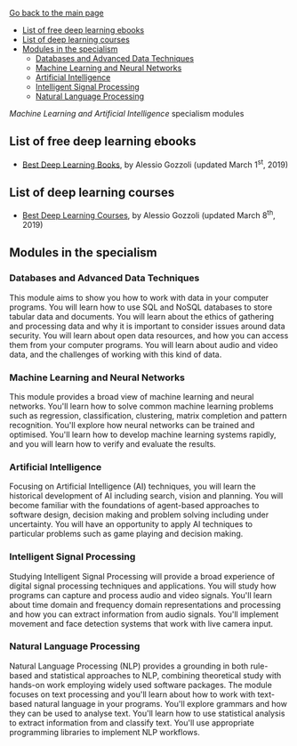 [Go back to the main page](../../../README.md)

* [List of free deep learning ebooks](#list-of-free-deep-learning-ebooks)
* [List of deep learning courses](#list-of-deep-learning-courses)
* [Modules in the specialism](#modules-in-the-specialism)
  * [Databases and Advanced Data Techniques](#databases-and-advanced-data-techniques)
  * [Machine Learning and Neural Networks](#machine-learning-and-neural-networks)
  * [Artificial Intelligence](#artificial-intelligence)
  * [Intelligent Signal Processing](#intelligent-signal-processing)
  * [Natural Language Processing](#natural-language-processing)

_Machine Learning and Artificial Intelligence_ specialism modules

## List of free deep learning ebooks

* [Best Deep Learning Books](https://blog.floydhub.com/best-deep-learning-books-updated-for-2019/#deep-learning), by Alessio Gozzoli (updated March 1<sup>st</sup>, 2019)

## List of deep learning courses

* [Best Deep Learning Courses](https://blog.floydhub.com/best-deep-learning-courses-updated-for-2019/), by Alessio Gozzoli (updated March 8<sup>th</sup>, 2019)

## Modules in the specialism

### Databases and Advanced Data Techniques

This module aims to show you how to work with data in your computer
programs. You will learn how to use SQL and NoSQL databases to store
tabular data and documents. You will learn about the ethics of gathering
and processing data and why it is important to consider issues around
data security. You will learn about open data resources, and how you can
access them from your computer programs. You will learn about audio and
video data, and the challenges of working with this kind of data.

### Machine Learning and Neural Networks

This module provides a broad view of machine learning and neural
networks. You'll learn how to solve common machine learning problems
such as regression, classification, clustering, matrix completion and
pattern recognition. You'll explore how neural networks can be trained
and optimised. You'll learn how to develop machine learning systems
rapidly, and you will learn how to verify and evaluate the results.

### Artificial Intelligence

Focusing on Artificial Intelligence (AI) techniques, you will learn the
historical development of AI including search, vision and planning. You
will become familiar with the foundations of agent-based approaches to
software design, decision making and problem solving including under
uncertainty. You will have an opportunity to apply AI techniques to
particular problems such as game playing and decision making.

### Intelligent Signal Processing

Studying Intelligent Signal Processing will provide a broad experience
of digital signal processing techniques and applications. You will
study how programs can capture and process audio and video signals.
You'll learn about time domain and frequency domain representations
and processing and how you can extract information from audio signals.
You'll implement movement and face detection systems that work with
live camera input.

### Natural Language Processing

Natural Language Processing (NLP) provides a grounding in both
rule-based and statistical approaches to NLP, combining theoretical
study with hands-on work employing widely used software packages. The
module focuses on text processing and you'll learn about how to work
with text-based natural language in your programs. You'll explore
grammars and how they can be used to analyse text. You'll learn how
to use statistical analysis to extract information from and classify
text. You'll use appropriate programming libraries to implement NLP
workflows.
